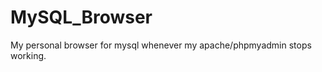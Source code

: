 MySQL_Browser
=============

My personal browser for mysql whenever my apache/phpmyadmin stops working.